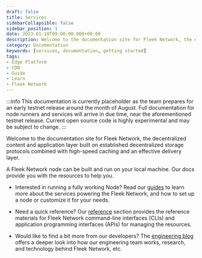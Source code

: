 ```yaml
---
draft: false
title: Services
sidebarCollapsible: false
sidebar_position: 1
date: 2023-01-10T09:00:00.000+00:00
description: Welcome to the documentation site for Fleek Network, the decentralized content and application layer built on established decentralized storage protocols combined with high-speed caching and an effective delivery layer.
category: Documentation
keywords: [services, documentation, getting started]
tags:
- Edge Platform
- CDN
- Guide
- Learn
- Fleek Network
---
```


:::info
This documentation is currently placeholder as the team prepares for an early testnet release around the month of August. Full documentation for node runners and services will arrive in due time, near the aforementioned testnet release. Current open source code is highly experimental and may be subject to change.
:::


Welcome to the documentation site for Fleek Network, the decentralized content and application layer built on established decentralized storage protocols combined with high-speed caching and an effective delivery layer.

A Fleek Network node can be built and run on your local machine. Our docs provide you with the resources to help you.

- Interested in running a fully working Node? Read our [guides](/guides) to learn more about the services powering the Fleek Network, and how to set up a node or customize it for your needs.

- Need a quick reference? Our [reference](/reference) section provides the reference materials for Fleek Network command-line interfaces (CLIs) and application programming interfaces (APIs) for managing the resources.

- Would like to find a bit more from our developers? The [engineering blog](/blog) offers a deeper look into how our engineering team works, research, and technology behind Fleek Network, etc.

